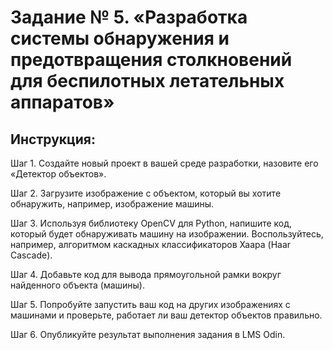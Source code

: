 # Задание № 5. «Разработка системы обнаружения и предотвращения столкновений для беспилотных летательных аппаратов»



## Инструкция:

Шаг 1. Создайте новый проект в вашей среде разработки, назовите его «Детектор объектов».

Шаг 2. Загрузите изображение с объектом, который вы хотите обнаружить, например, изображение машины.

Шаг 3. Используя библиотеку OpenCV для Python, напишите код, который будет обнаруживать машину на изображении. Воспользуйтесь, например, алгоритмом каскадных классификаторов Хаара (Haar Cascade).

Шаг 4. Добавьте код для вывода прямоугольной рамки вокруг найденного объекта (машины).

Шаг 5. Попробуйте запустить ваш код на других изображениях с машинами и проверьте, работает ли ваш детектор объектов правильно.

Шаг 6. Опубликуйте результат выполнения задания в LMS Odin.
